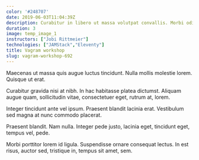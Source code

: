 ```yaml
---
color: '#248707'
date: 2019-06-03T11:04:39Z
description: Curabitur in libero ut massa volutpat convallis. Morbi odio odio, elementum eu, interdum eu, tincidunt in, leo.
duration: 3
image: temp_image_1
instructors: ["Jobi Rittmeier"]
technologies: ["JAMStack","Eleventy"]
title: Vagram workshop
slug: vagram-workshop-692
---
```

Maecenas ut massa quis augue luctus tincidunt. Nulla mollis molestie lorem. Quisque ut erat.

Curabitur gravida nisi at nibh. In hac habitasse platea dictumst. Aliquam augue quam, sollicitudin vitae, consectetuer eget, rutrum at, lorem.

Integer tincidunt ante vel ipsum. Praesent blandit lacinia erat. Vestibulum sed magna at nunc commodo placerat.

Praesent blandit. Nam nulla. Integer pede justo, lacinia eget, tincidunt eget, tempus vel, pede.

Morbi porttitor lorem id ligula. Suspendisse ornare consequat lectus. In est risus, auctor sed, tristique in, tempus sit amet, sem.
